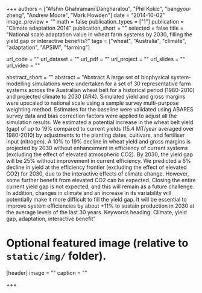+++
authors = ["Afshin Ghahramani Dangharalou", "Phil Kokic", "bangyou-zheng", "Andrew Moore", "Mark Howden"]
date = "2014-10-02"
image_preview = ""
math = false
publication_types = ["1"]
publication = "Climate adaptation 2014"
publication_short = ""
selected = false
title = "National scale adaptation value in wheat farm systems by 2030, filling the yield gap or interactive benefits?"
tags = ["wheat", "Australia", "climate", "adaptation", "APSIM", "farming"]

url_code = ""
url_dataset = ""
url_pdf = ""
url_project = ""
url_slides = ""
url_video = ""

abstract_short = ""
abstract = "Abstract A large set of biophysical system-modelling simulations were undertaken for a set of 30 representative farm systems across the Australian wheat belt for a historical period (1980-2010) and projected climate to 2030 (AR4). Simulated yield and gross margins were upscaled to national scale using a sample survey multi-purpose weighting method. Estimates for the baseline were validated using ABARES survey data and bias correction factors were applied to adjust all the simulation results. We estimated a potential increase in the wheat belt yield (gap) of up to 19% compared to current yields (15.4 MT/year averaged over 1980-2010) by adjustments to the planting dates, cultivars, and fertiliser input (nitrogen). A 10% to 19% decline in wheat yield and gross margins is projected by 2030 without enhancement in efficiency of current systems (excluding the effect of elevated atmospheric CO2). By 2030, the yield gap will be 25% without improvement in current efficiency. We predicted a 6% decline in yield at the efficiency frontier (excluding the effect of elevated CO2) for 2030, due to the interactive effects of climate change. However, some further benefit from elevated CO2 can be expected. Closing the entire current yield gap is not expected, and this will remain as a future challenge. In addition, changes in climate and an increase in its variability will potentially make it more difficult to fill the yield gap. It will be essential to improve system efficiencies by about +11% to sustain production in 2030 at the average levels of the last 30 years. Keywords heading: Climate, yield gap, adaptation, interactive benefit"


# Optional featured image (relative to `static/img/` folder).
[header]
image = ""
caption = ""

+++
